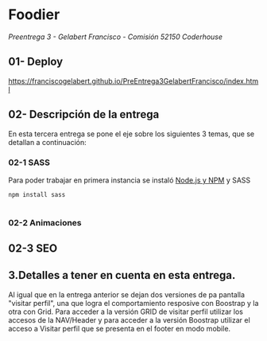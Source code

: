 # Foodier

*Preentrega 3 - Gelabert Francisco - Comisión 52150 Coderhouse*

## 01- Deploy 

https://franciscogelabert.github.io/PreEntrega3GelabertFrancisco/index.html


## 02- Descripción de la entrega 

En esta tercera entrega se pone el eje sobre los siguientes 3 temas, que se detallan a continuación:

### 02-1 SASS

Para poder trabajar en primera instancia se instaló [Node.js y NPM](https://nodejs.org/es) y SASS


```bash
npm install sass
   
```


### 02-2 Animaciones


## 02-3 SEO




## 3.Detalles a tener en cuenta en esta entrega.

Al igual que en la entrega anterior se dejan dos versiones de pa pantalla "visitar perfil", una que logra el comportamiento resposive con Boostrap y la otra con Grid.
Para acceder a la versión GRID de visitar perfil utilizar los accesos de la NAV/Header 
y para acceder a la versión Boostrap utilizar el acceso a Visitar perfil que se presenta en el footer en modo mobile.



